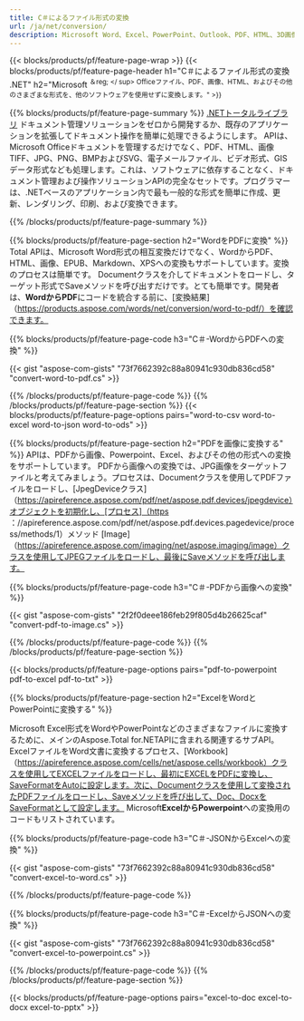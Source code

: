 ```yaml
---
title: C＃によるファイル形式の変換 
url: /ja/net/conversion/
description: Microsoft Word、Excel、PowerPoint、Outlook、PDF、HTML、3D画像、図、ビデオ形式、およびその他の多くの一般的なファイルを、わずか数行のC＃コードで変換します。
---
```


{{< blocks/products/pf/feature-page-wrap >}}
{{< blocks/products/pf/feature-page-header h1="C＃によるファイル形式の変換 .NET" h2="Microsoft <sup>＆reg; </ sup> Officeファイル、PDF、画像、HTML、およびその他のさまざまな形式を、他のソフトウェアを使用せずに変換します。" >}}

{{% blocks/products/pf/feature-page-summary %}}
[.NETトータルライブラリ](https://products.aspose.com/total/net/) ドキュメント管理ソリューションをゼロから開発するか、既存のアプリケーションを拡張してドキュメント操作を簡単に処理できるようにします。 APIは、Microsoft Officeドキュメントを管理するだけでなく、PDF、HTML、画像TIFF、JPG、PNG、BMPおよびSVG、電子メールファイル、ビデオ形式、GISデータ形式なども処理します。これは、ソフトウェアに依存することなく、ドキュメント管理および操作ソリューションAPIの完全なセットです。プログラマーは、.NETベースのアプリケーション内で最も一般的な形式を簡単に作成、更新、レンダリング、印刷、および変換できます。

{{% /blocks/products/pf/feature-page-summary  %}}

{{% blocks/products/pf/feature-page-section  h2="WordをPDFに変換" %}}
Total APIは、Microsoft Word形式の相互変換だけでなく、WordからPDF、HTML、画像、EPUB、Markdown、XPSへの変換もサポートしています。変換のプロセスは簡単です。 Documentクラスを介してドキュメントをロードし、ターゲット形式でSaveメソッドを呼び出すだけです。とても簡単です。開発者は、**WordからPDF**にコードを統合する前に、[変換結果]（https://products.aspose.com/words/net/conversion/word-to-pdf/）を確認できます。


{{% blocks/products/pf/feature-page-code h3="C＃-WordからPDFへの変換" %}}

{{< gist "aspose-com-gists" "73f7662392c88a80941c930db836cd58" "convert-word-to-pdf.cs" >}}

{{% /blocks/products/pf/feature-page-code  %}}
{{% /blocks/products/pf/feature-page-section %}}
{{< blocks/products/pf/feature-page-options pairs="word-to-csv word-to-excel word-to-json word-to-ods" >}}


{{% blocks/products/pf/feature-page-section  h2="PDFを画像に変換する" %}}
APIは、PDFから画像、Powerpoint、Excel、およびその他の形式への変換をサポートしています。 PDFから画像への変換では、JPG画像をターゲットファイルと考えてみましょう。プロセスは、Documentクラスを使用してPDFファイルをロードし、[JpegDeviceクラス]（https://apireference.aspose.com/pdf/net/aspose.pdf.devices/jpegdevice）オブジェクトを初期化し、[プロセス]（https ：//apireference.aspose.com/pdf/net/aspose.pdf.devices.pagedevice/process/methods/1）メソッド
[Image]（https://apireference.aspose.com/imaging/net/aspose.imaging/image）クラスを使用してJPEGファイルをロードし、最後にSaveメソッドを呼び出します。

{{% blocks/products/pf/feature-page-code h3="C＃-PDFから画像への変換" %}}

{{< gist "aspose-com-gists" "2f2f0deee186feb29f805d4b26625caf" "convert-pdf-to-image.cs" >}}


{{% /blocks/products/pf/feature-page-code  %}}
{{% /blocks/products/pf/feature-page-section %}}

{{< blocks/products/pf/feature-page-options pairs="pdf-to-powerpoint pdf-to-excel pdf-to-txt" >}}

{{% blocks/products/pf/feature-page-section  h2="ExcelをWordとPowerPointに変換する" %}}

Microsoft Excel形式をWordやPowerPointなどのさまざまなファイルに変換するために、メインのAspose.Total for.NETAPIに含まれる関連するサブAPI。 ExcelファイルをWord文書に変換するプロセス、[Workbook]（https://apireference.aspose.com/cells/net/aspose.cells/workbook）クラスを使用してEXCELファイルをロードし、最初にEXCELをPDFに変換し、SaveFormatをAutoに設定します。次に、Documentクラスを使用して変換されたPDFファイルをロードし、Saveメソッドを呼び出して、Doc、DocxをSaveFormatとして設定します。 Microsoft**ExcelからPowerpoint**への変換用のコードもリストされています。

{{% blocks/products/pf/feature-page-code h3="C＃-JSONからExcelへの変換" %}}

{{< gist "aspose-com-gists" "73f7662392c88a80941c930db836cd58" "convert-excel-to-word.cs" >}}

{{% /blocks/products/pf/feature-page-code %}}

{{% blocks/products/pf/feature-page-code h3="C＃-ExcelからJSONへの変換" %}}

{{< gist "aspose-com-gists" "73f7662392c88a80941c930db836cd58" "convert-excel-to-powerpoint.cs" >}}

{{% /blocks/products/pf/feature-page-code %}}
{{% /blocks/products/pf/feature-page-section %}}

{{< blocks/products/pf/feature-page-options pairs="excel-to-doc excel-to-docx excel-to-pptx" >}}